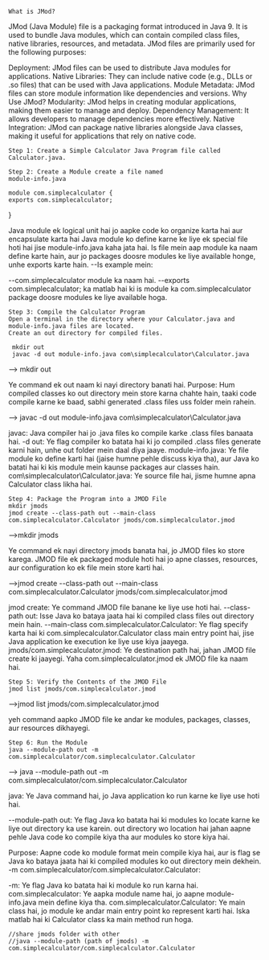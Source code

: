 
	
	What is JMod?
JMod (Java Module) file is a packaging format introduced in Java 9. It is used to bundle Java modules, which can contain compiled class files, native libraries, resources, and metadata. JMod files are primarily used for the following purposes:

Deployment: JMod files can be used to distribute Java modules for applications.
Native Libraries: They can include native code (e.g., DLLs or .so files) that can be used with Java applications.
Module Metadata: JMod files can store module information like dependencies and versions.
Why Use JMod?
Modularity: JMod helps in creating modular applications, making them easier to manage and deploy.
Dependency Management: It allows developers to manage dependencies more effectively.
Native Integration: JMod can package native libraries alongside Java classes, making it useful for applications that rely on native code.


	
	Step 1: Create a Simple Calculator Java Program file called Calculator.java.
	
	Step 2: Create a Module create a file named 
	module-info.java
	
	module com.simplecalculator {
    exports com.simplecalculator;
}

Java module ek logical unit hai jo aapke code ko organize karta hai aur encapsulate karta hai
Java module ko define karne ke liye ek special file hoti hai jise module-info.java kaha jata hai. Is file mein aap module ka naam define karte hain, aur jo packages doosre modules ke liye available honge, unhe exports karte hain.
--Is example mein:

--com.simplecalculator module ka naam hai.
--exports com.simplecalculator; ka matlab hai ki is module ka com.simplecalculator package doosre modules ke liye available hoga.

	Step 3: Compile the Calculator Program
	Open a terminal in the directory where your Calculator.java and module-info.java files are located.
    Create an out directory for compiled files.
	
	 mkdir out
     javac -d out module-info.java com\simplecalculator\Calculator.java
	
--> mkdir out

Ye command ek out naam ki nayi directory banati hai.
Purpose: Hum compiled classes ko out directory mein store karna chahte hain, taaki code compile karne ke baad, sabhi generated .class files uss folder mein rahein.

--> javac -d out module-info.java com\simplecalculator\Calculator.java

javac: Java compiler hai jo .java files ko compile karke .class files banaata hai.
-d out: Ye flag compiler ko batata hai ki jo compiled .class files generate karni hain, unhe out folder mein daal diya jaaye.
module-info.java: Ye file module ko define karti hai (jaise humne pehle discuss kiya tha), aur Java ko batati hai ki kis module mein kaunse packages aur classes hain.
com\simplecalculator\Calculator.java: Ye source file hai, jisme humne apna Calculator class likha hai.

	Step 4: Package the Program into a JMOD File
	mkdir jmods
	jmod create --class-path out --main-class com.simplecalculator.Calculator jmods/com.simplecalculator.jmod


-->mkdir jmods

Ye command ek nayi directory jmods banata hai, jo JMOD files ko store karega. JMOD file ek packaged module hoti hai jo apne classes, resources, aur configuration ko ek file mein store karti hai.

-->jmod create --class-path out --main-class com.simplecalculator.Calculator jmods/com.simplecalculator.jmod

jmod create: Ye command JMOD file banane ke liye use hoti hai.
--class-path out: Isse Java ko bataya jaata hai ki compiled class files out directory mein hain.
--main-class com.simplecalculator.Calculator: Ye flag specify karta hai ki com.simplecalculator.Calculator class main entry point hai, jise Java application ke execution ke liye use kiya jaayega.
jmods/com.simplecalculator.jmod: Ye destination path hai, jahan JMOD file create ki jaayegi. Yaha com.simplecalculator.jmod ek JMOD file ka naam hai.

    Step 5: Verify the Contents of the JMOD File
	jmod list jmods/com.simplecalculator.jmod

-->jmod list jmods/com.simplecalculator.jmod

 yeh command aapko JMOD file ke andar ke modules, packages, classes, aur resources dikhayegi.

	Step 6: Run the Module 
    java --module-path out -m com.simplecalculator/com.simplecalculator.Calculator

--> java --module-path out -m com.simplecalculator/com.simplecalculator.Calculator

java: Ye Java command hai, jo Java application ko run karne ke liye use hoti hai.

--module-path out: Ye flag Java ko batata hai ki modules ko locate karne ke liye out directory ka use karein. out directory wo location hai jahan aapne pehle Java code ko compile kiya tha aur modules ko store kiya hai.

Purpose: Aapne code ko module format mein compile kiya hai, aur is flag se Java ko bataya jaata hai ki compiled modules ko out directory mein dekhein.
-m com.simplecalculator/com.simplecalculator.Calculator:

-m: Ye flag Java ko batata hai ki module ko run karna hai.
com.simplecalculator: Ye aapka module name hai, jo aapne module-info.java mein define kiya tha.
com.simplecalculator.Calculator: Ye main class hai, jo module ke andar main entry point ko represent karti hai. Iska matlab hai ki Calculator class ka main method run hoga.


	//share jmods folder with other
	//java --module-path (path of jmods) -m com.simplecalculator/com.simplecalculator.Calculator